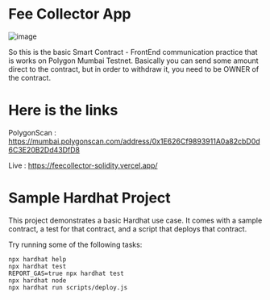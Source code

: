 # Fee Collector App 

![image](https://user-images.githubusercontent.com/79616834/209452181-c52773d7-3ff1-41f0-8ecf-2f9c6b214863.png)

So this is the basic Smart Contract - FrontEnd communication practice that is works on Polygon Mumbai Testnet. Basically you can send some amount direct to the contract, but in order to withdraw it, you need to be OWNER of the contract.

# Here is the links

PolygonScan : https://mumbai.polygonscan.com/address/0x1E626Cf9893911A0a82cbD0d6C3E20B2Dd43DfD8 

Live : https://feecollector-solidity.vercel.app/

# Sample Hardhat Project

This project demonstrates a basic Hardhat use case. It comes with a sample contract, a test for that contract, and a script that deploys that contract.

Try running some of the following tasks:

```shell
npx hardhat help
npx hardhat test
REPORT_GAS=true npx hardhat test
npx hardhat node
npx hardhat run scripts/deploy.js
```
